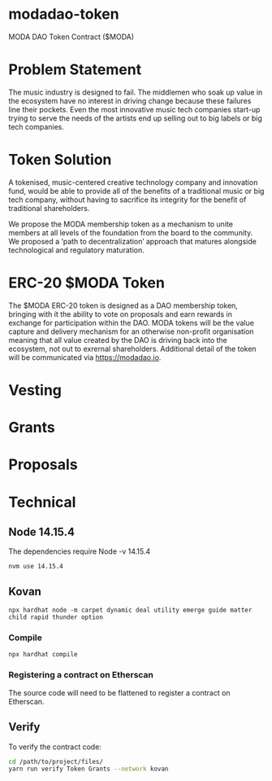 # modadao-token
MODA DAO Token Contract ($MODA)

# Problem Statement
The music industry is designed to fail. The middlemen who soak up value in the ecosystem have no interest in driving change because these failures line their pockets. Even the most innovative music tech companies start-up trying to serve the needs of the artists end up selling out to big labels or big tech companies.

# Token Solution
A tokenised, music-centered creative technology company and innovation fund, would be able to provide all of the benefits of a traditional music or big tech company, without having to sacrifice its integrity for the benefit of traditional shareholders.

We propose the MODA membership token as a mechanism to unite members at all levels of the foundation from the board to the community. We proposed a ‘path to decentralization’ approach that matures alongside technological and regulatory maturation.

# ERC-20 $MODA Token
The $MODA ERC-20 token is designed as a DAO membership token, bringing with it the ability to vote on proposals and earn rewards in exchange for participation within the DAO. MODA tokens will be the value capture and delivery mechanism for an otherwise non-profit organisation meaning that all value created by the DAO is driving back into the ecosystem, not out to exrernal shareholders. Additional detail of the token will be communicated via https://modadao.io.

# Vesting

# Grants

# Proposals





# Technical
## Node 14.15.4
The dependencies require Node -v 14.15.4

`nvm use 14.15.4`

## Kovan

`npx hardhat node -m carpet dynamic deal utility emerge guide matter child rapid thunder option`

### Compile

`npx hardhat compile`

### Registering a contract on Etherscan

The source code will need to be flattened to register a contract on Etherscan.

## Verify
To verify the contract code:

```bash
cd /path/to/project/files/
yarn run verify Token Grants --network kovan
```
